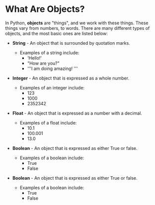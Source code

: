 # What Are Objects?

In Python, **objects** are "things", and we work with these things. These things vary from numbers, to words. There are many different types of objects, and the most basic ones are listed below:

* **String** - An object that is surrounded by quotation marks.
  * Examples of a string include:
    * 'Hello!'
    * "How are you?"
    * '''I am doing amazing! '''

* **Integer** - An object that is expressed as a whole number.
  * Examples of an integer include:
    * 123
    * 1000
    * 2352342

* **Float** - An object that is expressed as a number with a decimal.
  * Examples of a float include:
    * 10.1
    * 100.001
    * 13.0

* **Boolean** - An object that is expressed as either True or false.
  * Examples of a boolean include:
    * True
    * False

* **Boolean** - An object that is expressed as either True or false.
  * Examples of a boolean include:
    * True
    * False
